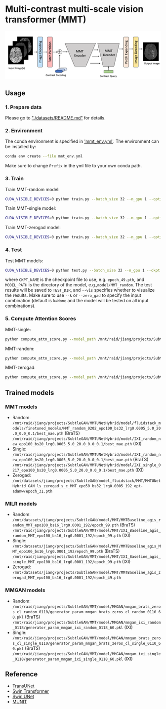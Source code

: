 # Multi-contrast multi-scale vision transformer (MMT) 
![MMT](Fig/mmt.png)
## Usage

### 1. Prepare data

Please go to ["./datasets/README.md"](datasets/README.md) for details.

### 2. Environment

The conda environment is specified in ['mmt_env.yml'](mmt_env.yml). The environment can be installed by:

```bash
conda env create --file mmt_env.yml
```
Make sure to change `Prefix` in the yml file to your own conda path.
### 3. Train

Train MMT-random model:

```bash
CUDA_VISIBLE_DEVICES=0 python train.py --batch_size 32 --n_gpu 1 --optimizer adamw --exp MMT_random --lambda_self 5 --lambda_cross 20 --lambda_triplet 0 --lambda_GAN 0.1 --max_epochs 75 --warmup_epoch 5 --label_smoothing
```
Train MMT-single model:

```bash
CUDA_VISIBLE_DEVICES=0 python train.py --batch_size 32 --n_gpu 1 --optimizer adamw --exp MMT_single --lambda_self 5 --lambda_cross 20 --lambda_triplet 0 --lambda_GAN 0.1 --max_epochs 50 --warmup_epoch 3 --label_smoothing --k 3 
```
Train MMT-zerogad model:
```bash
CUDA_VISIBLE_DEVICES=0 python train.py --batch_size 32 --n_gpu 1 --optimizer adamw --exp MMT_zerogad --lambda_self 5 --lambda_cross 20 --lambda_triplet 0 --lambda_GAN 0.1 --max_epochs 50 --warmup_epoch 3 --label_smoothing --zero_gad 
```
### 4. Test
Test MMT models:
```bash
CUDA_VISIBLE_DEVICES=0 python test.py --batch_size 32 --n_gpu 1 --ckpt CKPT_NAME --model_path MODEL_PATH --vis_dir TEST_DIR --vis 
```
where `CKPT_NAME` is the checkpoint file to use, e.g. `epoch_49.pth`, and `MODEL_PATH` is the directory of the model, e.g.,`model/MMT_random`. The test results will be saved to `TEST_DIR`, and `--vis` specifies whether to visualize the results. 
Make sure to use `--k` or `--zero_gad` to specify the input combination (default is `k=None` and the model will be tested on all input combinations).

### 5. Compute Attention Scores
MMT-single:
```bash
python compute_attn_score.py --model_path /mnt/raid/jiang/projects/SubtleGAN/model/MMT/MMTUNetHybrid_GAN_s_c_MMT_epo50_bs24_lrg0.0005_192_opt-adamw/ --ckpt epoch_49.pth --head_norm --k 3
```
MMT-random:
```bash
python compute_attn_score.py --model_path /mnt/raid/jiang/projects/SubtleGAN/model_fluidstack/MMT/MMTUNetHybrid_GAN_ls_random_s_c_MMT_epo75_bs32_lrg0.0005_192_opt-adamw/ --ckpt epoch_74.pth --head_norm --k 3
```
MMT-zerogad:
```bash
python compute_attn_score.py --model_path /mnt/raid/jiang/projects/SubtleGAN/model_fluidstack/MMT/MMTUNetHybrid_GAN_ls_zerogad_s_c_MMT_epo50_bs32_lrg0.0005_192_opt-adamw --ckpt epoch_31.pth --head_norm --zero_gad 
```

## Trained models
### MMT models
* Random:
`/mnt/raid/jiang/projects/SubtleGAN/MMTUNetHybrid/model/fluidstack_models/finetuned_models/MMT_random_0202_epo100_bs32_lrg0.0005_5.0_20.0_0.0_0.1/best_mae.pth` (BraTS)
`/mnt/raid/jiang/projects/SubtleGAN/MMTUNetHybrid/model/IXI_random_new_epo100_bs20_lrg0.0005_5.0_20.0_0.0_0.1/best_mae.pth` (IXI)
* Single:
`/mnt/raid/jiang/projects/SubtleGAN/MMTUNetHybrid/model/IXI_random_new_epo100_bs20_lrg0.0005_5.0_20.0_0.0_0.1/best_mae.pth` (BraTS)
  `/mnt/raid/jiang/projects/SubtleGAN/MMTUNetHybrid/model/IXI_single_0217_epo100_bs20_lrg0.0005_5.0_20.0_0.0_0.1/best_mae.pth` (IXI)
* Zerogad:
`/mnt/datasets/jiang/projects/SubtleGAN/model_fluidstack/MMT/MMTUNetHybrid_GAN_ls_zerogad_s_c_MMT_epo50_bs32_lrg0.0005_192_opt-adamw/epoch_31.pth`
### MILR models
* Random:
`/mnt/datasets/jiang/projects/SubtleGAN/model/MMT/MMTBaseline_agis_random_MMT_epo100_bs16_lrg0.0001_192/epoch_99.pth` (BraTS)
  `/mnt/raid/jiang/projects/SubtleGAN/MMT/model/MMT/IXI_Baseline_agis_random_MMT_epo100_bs16_lrg0.0001_192/epoch_99.pth` (IXI)
* Single:
  `/mnt/datasets/jiang/projects/SubtleGAN/model/MMT/MMTBaseline_agis_MMT_epo100_bs16_lrg0.0001_192/epoch_99.pth` (BraTS)
  `/mnt/raid/jiang/projects/SubtleGAN/MMT/model/MMT/IXI_Baseline_agis_single_MMT_epo100_bs16_lrg0.0001_192/epoch_99.pth` (IXI)
* Zerogad:
`/mnt/datasets/jiang/projects/SubtleGAN/model/MMT/MMTBaseline_agis_zerogad_MMT_epo100_bs16_lrg0.0001_192/epoch_49.pth`
### MMGAN models
* Random:
  `/mnt/raid/jiang/projects/SubtleGAN/MMT/model/MMGAN/mmgan_brats_zeros_cl_random_0110/generator_param_mmgan_brats_zeros_cl_random_0110_60.pkl` (BraTS)
  `/mnt/raid/jiang/projects/SubtleGAN/MMT/model/MMGAN/mmgan_ixi_random_0118/generator_param_mmgan_ixi_random_0118_60.pkl` (IXI)
* Single:
  `/mnt/raid/jiang/projects/SubtleGAN/MMT/model/MMGAN/mmgan_brats_zeros_cl_single_0110/generator_param_mmgan_brats_zeros_cl_single_0110_60.pkl` (BraTS)
  `/mnt/raid/jiang/projects/SubtleGAN/MMT/model/MMGAN/mmgan_ixi_single_0118/generator_param_mmgan_ixi_single_0118_60.pkl` (IXI)
## Reference
* [TransUNet](https://github.com/Beckschen/TransUNet)
* [Swin Transformer](https://github.com/google-research/vision_transformer)
* [Swin UNet](https://github.com/microsoft/Swin-Transformer)
* [MUNIT](https://github.com/NVlabs/MUNIT)

